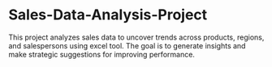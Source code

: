 # Sales-Data-Analysis-Project
This project analyzes sales data to uncover trends across products, regions, and salespersons using excel tool. The goal is to generate insights and make strategic suggestions for improving performance.

